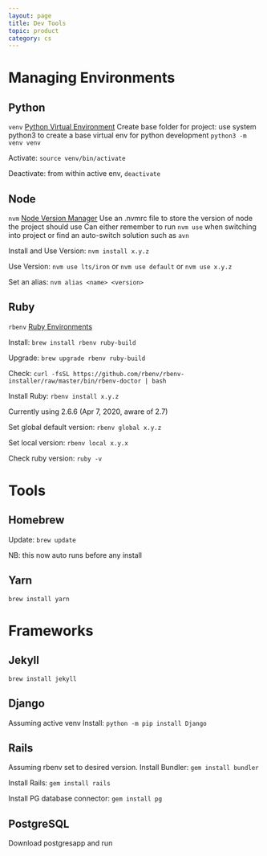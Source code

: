 ```yaml
---
layout: page
title: Dev Tools
topic: product
category: cs
---
```

# Managing Environments

## Python
`venv` [Python Virtual Environment](https://docs.python.org/3/library/venv.html)
Create base folder for project: use system python3 to create a base virtual env for python development `python3 -m venv venv`

Activate: `source venv/bin/activate`

Deactivate: from within active env, `deactivate`

## Node
`nvm` [Node Version Manager](https://github.com/nvm-sh/nvm)
Use an .nvmrc file to store the version of node the project should use
Can either remember to run `nvm use` when switching into project or find an auto-switch solution such as `avn`

Install and Use Version: `nvm install x.y.z`

Use Version: `nvm use lts/iron` or `nvm use default` or `nvm use x.y.z`

Set an alias: `nvm alias <name> <version>`

## Ruby
`rbenv` [Ruby Environments](https://github.com/rbenv/rbenv)

Install: `brew install rbenv ruby-build`

Upgrade: `brew upgrade rbenv ruby-build`

Check: `curl -fsSL https://github.com/rbenv/rbenv-installer/raw/master/bin/rbenv-doctor | bash`

Install Ruby: `rbenv install x.y.z`

Currently using 2.6.6 (Apr 7, 2020, aware of 2.7)

Set global default version: `rbenv global x.y.z`

Set local version: `rbenv local x.y.x`

Check ruby version: `ruby -v`


# Tools

## Homebrew

Update: `brew update`

NB: this now auto runs before any install

## Yarn

`brew install yarn`


# Frameworks

## Jekyll

`brew install jekyll`

## Django
Assuming active venv
Install: `python -m pip install Django`


## Rails
Assuming rbenv set to desired version.
Install Bundler: `gem install bundler`

Install Rails: `gem install rails`

Install PG database connector: `gem install pg`

## PostgreSQL

Download postgresapp and run



